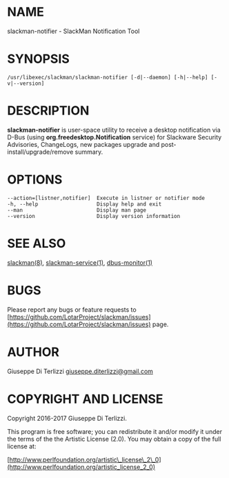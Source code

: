# NAME

slackman-notifier - SlackMan Notification Tool

# SYNOPSIS

    /usr/libexec/slackman/slackman-notifier [-d|--daemon] [-h|--help] [-v|--version]

# DESCRIPTION

**slackman-notifier** is user-space utility to receive a desktop notification via
D-Bus (using **org.freedesktop.Notification** service) for Slackware Security
Advisories, ChangeLogs, new packages upgrade and post-install/upgrade/remove summary.

# OPTIONS

    --action=[listner,notifier]  Execute in listner or notifier mode
    -h, --help                   Display help and exit
    --man                        Display man page
    --version                    Display version information

# SEE ALSO

[slackman(8)](../8/slackman.md), [slackman-service(1)](../1/slackman-service.md), [dbus-monitor(1)](../1/dbus-monitor.md)

# BUGS

Please report any bugs or feature requests to 
[https://github.com/LotarProject/slackman/issues](https://github.com/LotarProject/slackman/issues) page.

# AUTHOR

Giuseppe Di Terlizzi <giuseppe.diterlizzi@gmail.com>

# COPYRIGHT AND LICENSE

Copyright 2016-2017 Giuseppe Di Terlizzi.

This program is free software; you can redistribute it and/or modify it
under the terms of the the Artistic License (2.0). You may obtain a
copy of the full license at:

[http://www.perlfoundation.org/artistic\_license\_2\_0](http://www.perlfoundation.org/artistic_license_2_0)
